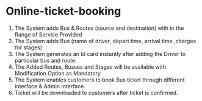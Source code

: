 # Online-ticket-booking
1. The System adds Bus & Routes (source and destination) with in the Range of Service Provided
2. The System adds Bus (name of driver, depart time, arrival time ,charges for stages)
3. The System generates an Id card instantly after adding the Driver to particular bus and route.
4. The Added Routes, Busses and Stages will be available with Modification Option as Mandatory
5. The System enables customers to book Bus ticket through different interface & Admin Interface.
6. Ticket will be downloaded to customers after ticket is confirmed.
